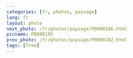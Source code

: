 ```yaml
---
categories: [fr, photos, paysage]
lang: fr
layout: photo
next_photo: /fr/photos/paysage/P0000186.html
picname: P0000185
prev_photo: /fr/photos/paysage/P0000182.html
tags: [Tree]
---
```

